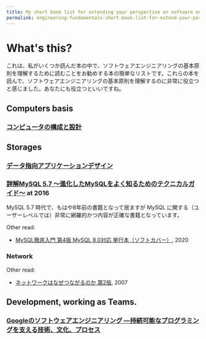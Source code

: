```yaml
---
title: My short book list for extending your perspective on software engineering fundamentals.
permalink: engineering-fundamentals-short-book-list-for-extend-your-perspective
---
```


# What's this?

これは、私がいくつか読んだ本の中で、ソフトウェアエンジニアリングの基本原則を理解するために読むことをお勧めする本の簡単なリストです。これらの本を読んで、ソフトウェアエンジニアリングの基本原則を理解するのに非常に役立つと感じました。あなたにも役立つといいですね。

## Computers basis
### [コンピュータの構成と設計]()

## Storages

### [データ指向アプリケーションデザイン](https://www.oreilly.co.jp/books/9784873118703/)

### [詳解MySQL 5.7 〜進化したMySQLをよく知るためのテクニカルガイド〜](https://nippondanji.blogspot.com/2016/07/mysql-57-mysql.html) at 2016

MySQL 5.7 時代で、もはや8年前の書籍となって居ますが MySQL に関する（ユーザーレベルでは）非常に網羅的かつ内容が正確な書籍となっています。

Other read:

* [MySQL徹底入門 第4版 MySQL 8.0対応 単行本（ソフトカバー）](https://www.amazon.co.jp/dp/4798161489), 2020

### Network

Other read:

* [ネットワークはなぜつながるのか 第2版](https://www.amazon.co.jp/dp/4822283119), 2007

## Development, working as Teams.

### [Googleのソフトウェアエンジニアリング ―持続可能なプログラミングを支える技術、文化、プロセス](https://www.oreilly.co.jp/books/9784873119656/)

